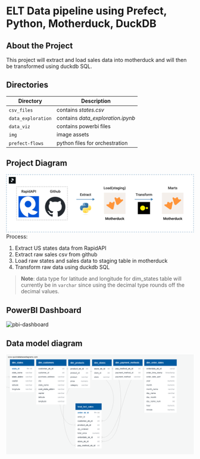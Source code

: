 # ELT Data pipeline using Prefect, Python, Motherduck, DuckDB

## About the Project
This project will extract and load sales data into motherduck and will then be transformed using duckdb SQL.

## Directories

| Directory | Description |
| --- | --- |
|`csv_files` | contains *states.csv* |
|`data_exploration`| contains *data_exploration.ipynb*|
|`data_viz`| contains powerbi files|
|`img`| image assets|
|`prefect-flows`|python files for orchestration|


## Project Diagram
![project-diagram](img/proj_diagram.png)
Process:
1. Extract US states data from RapidAPI
2. Extract raw sales csv from github
3. Load raw states and sales data to staging table in motherduck
4. Transform raw data using duckdb SQL
> **Note**: data type for latitude and longitude for dim_states table will currently be in `varchar` since using the decimal type rounds off the decimal values.

## PowerBI Dashboard
![pbi-dashboard](img/dasboard-screenshot.png)



## Data model diagram
![data-model](img/erd.png)
